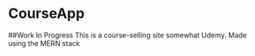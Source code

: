 # CourseApp
##Work In Progress
This is a course-selling site somewhat Udemy. Made using the MERN stack



